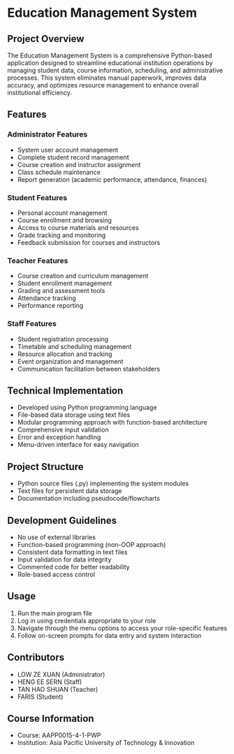 # Education Management System

## Project Overview
The Education Management System is a comprehensive Python-based application designed to streamline educational institution operations by managing student data, course information, scheduling, and administrative processes. This system eliminates manual paperwork, improves data accuracy, and optimizes resource management to enhance overall institutional efficiency.

## Features

### Administrator Features
- System user account management
- Complete student record management
- Course creation and instructor assignment
- Class schedule maintenance
- Report generation (academic performance, attendance, finances)

### Student Features
- Personal account management
- Course enrollment and browsing
- Access to course materials and resources
- Grade tracking and monitoring
- Feedback submission for courses and instructors

### Teacher Features
- Course creation and curriculum management
- Student enrollment management
- Grading and assessment tools
- Attendance tracking
- Performance reporting

### Staff Features
- Student registration processing
- Timetable and scheduling management
- Resource allocation and tracking
- Event organization and management
- Communication facilitation between stakeholders

## Technical Implementation
- Developed using Python programming language
- File-based data storage using text files
- Modular programming approach with function-based architecture
- Comprehensive input validation
- Error and exception handling
- Menu-driven interface for easy navigation

## Project Structure
- Python source files (.py) implementing the system modules
- Text files for persistent data storage
- Documentation including pseudocode/flowcharts

## Development Guidelines
- No use of external libraries
- Function-based programming (non-OOP approach)
- Consistent data formatting in text files
- Input validation for data integrity
- Commented code for better readability
- Role-based access control

## Usage
1. Run the main program file
2. Log in using credentials appropriate to your role
3. Navigate through the menu options to access your role-specific features
4. Follow on-screen prompts for data entry and system interaction

## Contributors
- LOW ZE XUAN (Administrator)
- HENG EE SERN (Staff)
- TAN HAO SHUAN (Teacher)
- FARIS (Student) 

## Course Information
- Course: AAPP0015-4-1-PWP
- Institution: Asia Pacific University of Technology & Innovation
